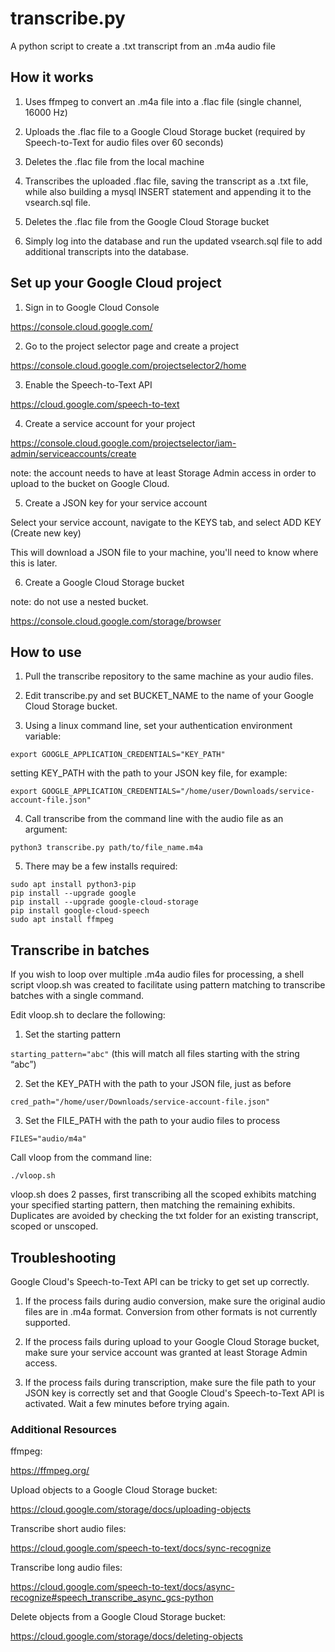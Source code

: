 # transcribe.py

A python script to create a .txt transcript from an .m4a audio file

## How it works

1. Uses ffmpeg to convert an .m4a file into a .flac file (single channel, 16000 Hz)

2. Uploads the .flac file to a Google Cloud Storage bucket (required by Speech-to-Text for audio files over 60 seconds)

3. Deletes the .flac file from the local machine

4. Transcribes the uploaded .flac file, saving the transcript as a .txt file, while also building a mysql INSERT statement and appending it to the vsearch.sql file.

5. Deletes the .flac file from the Google Cloud Storage bucket

6. Simply log into the database and run the updated vsearch.sql file to add additional transcripts into the database.

## Set up your Google Cloud project

1. Sign in to Google Cloud Console

https://console.cloud.google.com/

2. Go to the project selector page and create a project

https://console.cloud.google.com/projectselector2/home

3. Enable the Speech-to-Text API

https://cloud.google.com/speech-to-text

4. Create a service account for your project

https://console.cloud.google.com/projectselector/iam-admin/serviceaccounts/create

note: the account needs to have at least Storage Admin access in order to upload to the bucket on Google Cloud.

5. Create a JSON key for your service account

Select your service account, navigate to the KEYS tab, and select ADD KEY (Create new key)

This will download a JSON file to your machine, you'll need to know where this is later.

6. Create a Google Cloud Storage bucket

note: do not use a nested bucket.

https://console.cloud.google.com/storage/browser

## How to use

1. Pull the transcribe repository to the same machine as your audio files.

2. Edit transcribe.py and set BUCKET_NAME to the name of your Google Cloud Storage bucket.

3. Using a linux command line, set your authentication environment variable:

`export GOOGLE_APPLICATION_CREDENTIALS="KEY_PATH"`

setting KEY_PATH with the path to your JSON key file, for example:

`export GOOGLE_APPLICATION_CREDENTIALS="/home/user/Downloads/service-account-file.json"`

4. Call transcribe from the command line with the audio file as an argument:

`python3 transcribe.py path/to/file_name.m4a`

5. There may be a few installs required:

```
sudo apt install python3-pip
pip install --upgrade google
pip install --upgrade google-cloud-storage
pip install google-cloud-speech
sudo apt install ffmpeg
```

## Transcribe in batches

If you wish to loop over multiple .m4a audio files for processing, a shell script vloop.sh was created to facilitate using pattern matching  to transcribe batches with a single command.

Edit vloop.sh to declare the following:

1. Set the starting pattern

`starting_pattern="abc"` (this will match all files starting with the string “abc”)

2. Set the KEY_PATH with the path to your JSON file, just as before

`cred_path="/home/user/Downloads/service-account-file.json"`

3. Set the FILE_PATH with the path to your audio files to process

`FILES="audio/m4a"`

Call vloop from the command line:

`./vloop.sh`

vloop.sh does 2 passes, first transcribing all the scoped exhibits matching your specified starting pattern, then matching the remaining exhibits. Duplicates are avoided by checking the txt folder for an existing transcript, scoped or unscoped.

## Troubleshooting

Google Cloud's Speech-to-Text API can be tricky to get set up correctly.

1. If the process fails during audio conversion, make sure the original audio files are in .m4a format. Conversion from other formats is not currently supported.

2. If the process fails during upload to your Google Cloud Storage bucket, make sure your service account was granted at least Storage Admin access.

3. If the process fails during transcription, make sure the file path to your JSON key is correctly set and that Google Cloud's Speech-to-Text API is activated. Wait a few minutes before trying again.

### Additional Resources

ffmpeg:

https://ffmpeg.org/

Upload objects to a Google Cloud Storage bucket:

https://cloud.google.com/storage/docs/uploading-objects

Transcribe short audio files:

https://cloud.google.com/speech-to-text/docs/sync-recognize

Transcribe long audio files:

https://cloud.google.com/speech-to-text/docs/async-recognize#speech_transcribe_async_gcs-python

Delete objects from a Google Cloud Storage bucket:

https://cloud.google.com/storage/docs/deleting-objects

